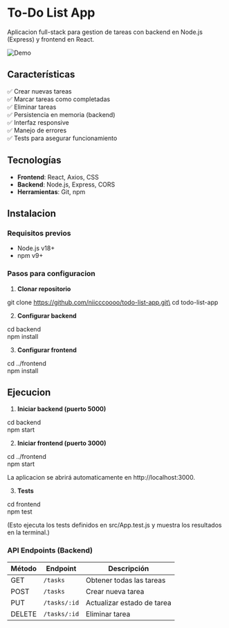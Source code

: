 # To-Do List App

Aplicacion full-stack para gestion de tareas con backend en Node.js (Express) y frontend en React.

![Demo](https://i.imgur.com/S2NLZXW.png) 

## Características

✅ Crear nuevas tareas  
✅ Marcar tareas como completadas  
✅ Eliminar tareas  
✅ Persistencia en memoria (backend)  
✅ Interfaz responsive  
✅ Manejo de errores\
✅ Tests para asegurar funcionamiento

## Tecnologías

- **Frontend**: React, Axios, CSS  
- **Backend**: Node.js, Express, CORS  
- **Herramientas**: Git, npm

## Instalacion

### Requisitos previos
- Node.js v18+
- npm v9+

### Pasos para configuracion

1. **Clonar repositorio**

git clone https://github.com/niicccoooo/todo-list-app.git\
cd todo-list-app

2. **Configurar backend**

cd backend\
npm install

3. **Configurar frontend**

cd ../frontend\
npm install

## Ejecucion

1. **Iniciar backend (puerto 5000)**

cd backend\
npm start

2. **Iniciar frontend (puerto 3000)**

cd ../frontend\
npm start

La aplicacion se abrirá automaticamente en http://localhost:3000.

3. **Tests**

cd frontend\
npm test

(Esto ejecuta los tests definidos en src/App.test.js y muestra los resultados en la terminal.)


### **API Endpoints (Backend)**

| Método | Endpoint         | Descripción                   |
|--------|------------------|-------------------------------|
| GET    | `/tasks`         | Obtener todas las tareas      |
| POST   | `/tasks`         | Crear nueva tarea             |
| PUT    | `/tasks/:id`     | Actualizar estado de tarea    |
| DELETE | `/tasks/:id`     | Eliminar tarea                |